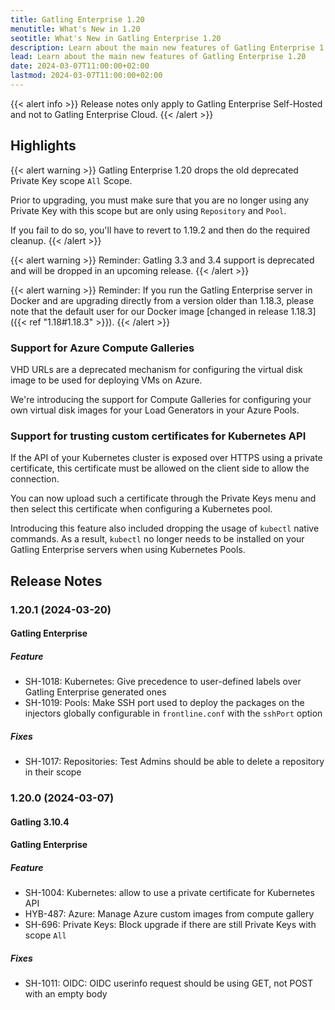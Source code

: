 ```yaml
---
title: Gatling Enterprise 1.20
menutitle: What's New in 1.20
seotitle: What's New in Gatling Enterprise 1.20
description: Learn about the main new features of Gatling Enterprise 1.20
lead: Learn about the main new features of Gatling Enterprise 1.20
date: 2024-03-07T11:00:00+02:00
lastmod: 2024-03-07T11:00:00+02:00
---
```


{{< alert info >}}
Release notes only apply to Gatling Enterprise Self-Hosted and not to Gatling Enterprise Cloud.
{{< /alert >}}

## Highlights

{{< alert warning >}}
Gatling Enterprise 1.20 drops the old deprecated Private Key scope `All` Scope.

Prior to upgrading, you must make sure that you are no longer using any Private Key with this scope but are only using `Repository` and `Pool`.

If you fail to do so, you'll have to revert to 1.19.2 and then do the required cleanup.
{{< /alert >}}

{{< alert warning >}}
Reminder: Gatling 3.3 and 3.4 support is deprecated and will be dropped in an upcoming release.
{{< /alert >}}

{{< alert warning >}}
Reminder: If you run the Gatling Enterprise server in Docker and are upgrading directly from a version older than 1.18.3, please note that the default user for our Docker image [changed in release 1.18.3]({{< ref "1.18#1.18.3" >}}).
{{< /alert >}}

### Support for Azure Compute Galleries

VHD URLs are a deprecated mechanism for configuring the virtual disk image to be used for deploying VMs on Azure.

We're introducing the support for Compute Galleries for configuring your own virtual disk images for your Load Generators in your Azure Pools.

### Support for trusting custom certificates for Kubernetes API

If the API of your Kubernetes cluster is exposed over HTTPS using a private certificate, this certificate must be allowed on the client side to allow the connection.

You can now upload such a certificate through the Private Keys menu and then select this certificate when configuring a Kubernetes pool.

Introducing this feature also included dropping the usage of `kubectl` native commands.
As a result, `kubectl` no longer needs to be installed on your Gatling Enterprise servers when using Kubernetes Pools.

## Release Notes

### 1.20.1 (2024-03-20)

#### Gatling Enterprise

##### Feature

* SH-1018: Kubernetes: Give precedence to user-defined labels over Gatling Enterprise generated ones
* SH-1019: Pools: Make SSH port used to deploy the packages on the injectors globally configurable in `frontline.conf` with the `sshPort` option

##### Fixes

* SH-1017: Repositories: Test Admins should be able to delete a repository in their scope

### 1.20.0 (2024-03-07)

#### Gatling 3.10.4

#### Gatling Enterprise

##### Feature

* SH-1004: Kubernetes: allow to use a private certificate for Kubernetes API
* HYB-487: Azure: Manage Azure custom images from compute gallery
* SH-696: Private Keys: Block upgrade if there are still Private Keys with scope `All`

##### Fixes

* SH-1011: OIDC: OIDC userinfo request should be using GET, not POST with an empty body
